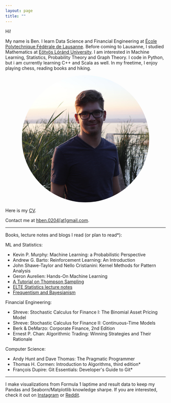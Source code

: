 ```yaml
---
layout: page
title: ""
---
```



Hi!

My name is Ben. I learn Data Science and Financial Engineering at [École Polytechnique Fédérale de Lausanne](https://www.epfl.ch/en/). Before coming to Lausanne, I studied Mathematics at [Eötvös Lóránd University](https://www.elte.hu/en/). I am interested in Machine Learning, Statistics, Probability Theory and Graph Theory. I code in Python, but i am currently learning C++ and Scala as well. In my freetime, I enjoy playing chess, reading books and hiking.

<center>
<style>.roundimg {border-radius: 50%;}</style>
<img src="profile_pic.jpg" alt="Avatar" width=400 class="roundimg">
</center>

Here is my <a href="./CV_2021_12.pdf" target="blank">CV</a>.

Contact me at <a href="mailto:hben.0204@gmail.com" target="_top">hben.0204[at]gmail.com</a>.

---

Books, lecture notes and blogs I read (or plan to read*):

ML and Statistics:
- Kevin P. Murphy: Machine Learning: a Probabilistic Perspective
- Andrew G. Barto: Reinforcement Learning: An Introduction
- John Shawe-Taylor and Nello Cristianini: Kernel Methods for Pattern Analysis
- Geron Aurelien: Hands-On Machine Learning
- [A Tutorial on Thompson Sampling](https://web.stanford.edu/~bvr/pubs/TS_Tutorial.pdf)
- [ELTE Statistics lecture notes](http://csvillo.web.elte.hu/mtval2/stat.pdf)
- [Frequentism and Bayesianism](http://jakevdp.github.io/blog/2014/03/11/frequentism-and-bayesianism-a-practical-intro/)

Financial Engineering:
- Shreve: Stochastic Calculus for Finance I: The Binomial Asset Pricing Model
- Shreve: Stochastic Calculus for Finance II: Continuous-Time Models
- Berk & DeMarzo: Corporate Finance, 2nd Edition 
- Ernest P. Chan: Algorithmic Trading: Winning Strategies and Their Rationale


Computer Science:
- Andy Hunt and Dave Thomas: The Pragmatic Programmer
- Thomas H. Cormen: Introduction to Algorithms, third edition*
- François Dupire: Git Essentials: Developer's Guide to Git*

---

I make visualizations from Formula 1 laptime and result data to keep my Pandas and Seaborn/Matplotlib knowledge sharpe. If you are interested, check it out on [Instagram](https://www.instagram.com/f1.plotted/) or [Reddit](https://www.reddit.com/user/hben0204). 